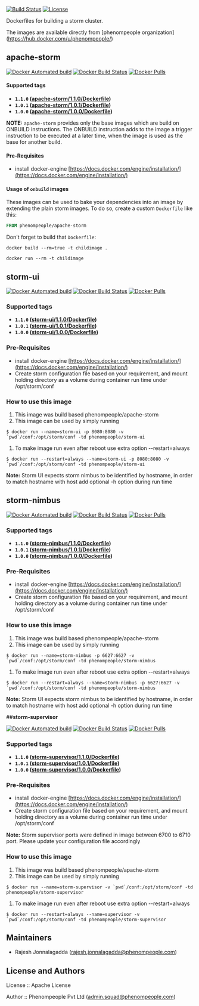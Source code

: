 [![Build Status](https://travis-ci.org/phenompeople/apache-storm.svg?branch=master)](https://travis-ci.org/phenompeople/apache-storm)
[![License](https://img.shields.io/badge/License-Apache%202.0-blue.svg)](https://opensource.org/licenses/Apache-2.0)

Dockerfiles for building a storm cluster.

The images are available directly from [phenompeople organization] (https://hub.docker.com/u/phenompeople/)


## **apache-storm**

[![Docker Automated build](https://img.shields.io/docker/automated/phenompeople/apache-storm.svg?style=plastic)](https://hub.docker.com/r/phenompeople/apache-storm/)
[![Docker Build Status](https://img.shields.io/docker/build/phenompeople/apache-storm.svg?style=plastic)](https://hub.docker.com/r/phenompeople/apache-storm/)
[![Docker Pulls](https://img.shields.io/docker/pulls/phenompeople/apache-storm.svg?style=plastic)](https://hub.docker.com/r/phenompeople/apache-storm/)

#### Supported tags

* **`1.1.0` ([apache-storm/1.1.0/Dockerfile](https://bitbucket.org/phenompeople/apache-storm/src/master/apache-storm/1.1.0/Dockerfile))**
* **`1.0.1` ([apache-storm/1.0.1/Dockerfile](https://bitbucket.org/phenompeople/apache-storm/src/master/apache-storm/1.0.1/Dockerfile))**
* **`1.0.0` ([apache-storm/1.0.0/Dockerfile](https://bitbucket.org/phenompeople/apache-storm/src/master/apache-storm/1.0.0/Dockerfile))**

**NOTE:** `apache-storm` provides only the base images which are build on ONBUILD instructions. The ONBUILD instruction adds to the image a trigger instruction to be executed at a later time, when the image is used as the base for another build.

#### Pre-Requisites

- install docker-engine [https://docs.docker.com/engine/installation/](https://docs.docker.com/engine/installation/)

#### Usage of `onbuild` images

These images can be used to bake your dependencies into an image by extending the plain storm images. To do so, create a custom `Dockerfile` like this:
```dockerfile
FROM phenompeople/apache-storm
```
Don't forget to build that `Dockerfile`:
```
docker build --rm=true -t childimage .
```
```
docker run --rm -t childimage
```

## **storm-ui**

[![Docker Automated build](https://img.shields.io/docker/automated/phenompeople/storm-ui.svg?style=plastic)](https://hub.docker.com/r/phenompeople/storm-ui/)
[![Docker Build Status](https://img.shields.io/docker/build/phenompeople/storm-ui.svg?style=plastic)](https://hub.docker.com/r/phenompeople/storm-ui/)
[![Docker Pulls](https://img.shields.io/docker/pulls/phenompeople/storm-ui.svg?style=plastic)](https://hub.docker.com/r/phenompeople/storm-ui/)

### Supported tags

* **`1.1.0` ([storm-ui/1.1.0/Dockerfile](https://bitbucket.org/phenompeople/apache-storm/src/master/storm-ui/1.1.0))**
* **`1.0.1` ([storm-ui/1.0.1/Dockerfile](https://bitbucket.org/phenompeople/apache-storm/src/master/storm-ui/1.0.1))**
* **`1.0.0` ([storm-ui/1.0.0/Dockerfile](https://bitbucket.org/phenompeople/apache-storm/src/master/storm-ui/1.0.0))**

### Pre-Requisites

- install docker-engine [https://docs.docker.com/engine/installation/](https://docs.docker.com/engine/installation/)
- Create storm configuration file based on your requirement, and mount holding directory as a volume during container run time under /opt/storm/conf
  
### How to use this image 

1. This image was build based phenompeople/apache-storm 
1. This image can be used by simply running 

```$ docker run --name=storm-ui -p 8080:8080 -v `pwd`/conf:/opt/storm/conf -td phenompeople/storm-ui```

1. To make image run even after reboot use extra option --restart=always

```$ docker run --restart=always --name=storm-ui -p 8080:8080 -v `pwd`/conf:/opt/storm/conf -td phenompeople/storm-ui```

**Note:** Storm UI expects storm nimbus to be identified by hostname, in order to match hostname with host add optional -h option during run time     

## **storm-nimbus**

[![Docker Automated build](https://img.shields.io/docker/automated/phenompeople/storm-nimubs.svg?style=plastic)](https://hub.docker.com/r/phenompeople/storm-nimbus/)
[![Docker Build Status](https://img.shields.io/docker/build/phenompeople/storm-nimbus.svg?style=plastic)](https://hub.docker.com/r/phenompeople/storm-nimbus/)
[![Docker Pulls](https://img.shields.io/docker/pulls/phenompeople/storm-nimbus.svg?style=plastic)](https://hub.docker.com/r/phenompeople/storm-nimbus/)

### Supported tags

* **`1.1.0` ([storm-nimbus/1.1.0/Dockerfile](https://bitbucket.org/phenompeople/apache-storm/src/master/storm-nimbus/1.1.0))**
* **`1.0.1` ([storm-nimbus/1.0.1/Dockerfile](https://bitbucket.org/phenompeople/apache-storm/src/master/storm-nimbus/1.0.1))**
* **`1.0.0` ([storm-nimbus/1.0.0/Dockerfile](https://bitbucket.org/phenompeople/apache-storm/src/master/storm-nimbus/1.0.0))**

### Pre-Requisites

- install docker-engine [https://docs.docker.com/engine/installation/](https://docs.docker.com/engine/installation/)
- Create storm configuration file based on your requirement, and mount holding directory as a volume during container run time under /opt/storm/conf
  
### How to use this image 

1. This image was build based phenompeople/apache-storm 
1. This image can be used by simply running 

```$ docker run --name=storm-nimbus -p 6627:6627 -v `pwd`/conf:/opt/storm/conf -td phenompeople/storm-nimbus```

1. To make image run even after reboot use extra option --restart=always

```$ docker run --restart=always --name=storm-nimbus -p 6627:6627 -v `pwd`/conf:/opt/storm/conf -td phenompeople/storm-nimbus```

**Note:** Storm UI expects storm nimbus to be identified by hostname, in order to match hostname with host add optional -h option during run time     

##**storm-supervisor**

[![Docker Automated build](https://img.shields.io/docker/automated/phenompeople/storm-supervisor.svg?style=plastic)](https://hub.docker.com/r/phenompeople/storm-supervisor/)
[![Docker Build Status](https://img.shields.io/docker/build/phenompeople/storm-supervisor.svg?style=plastic)](https://hub.docker.com/r/phenompeople/storm-supervisor/)
[![Docker Pulls](https://img.shields.io/docker/pulls/phenompeople/storm-supervisor.svg?style=plastic)](https://hub.docker.com/r/phenompeople/storm-supervisor/)

### Supported tags

* **`1.1.0` ([storm-supervisor/1.1.0/Dockerfile](https://bitbucket.org/phenompeople/apache-storm/src/master/storm-supervisor/1.1.0))**
* **`1.0.1` ([storm-supervisor/1.0.1/Dockerfile](https://bitbucket.org/phenompeople/apache-storm/src/master/storm-supervisor/1.0.1))**
* **`1.0.0` ([storm-supervisor/1.0.0/Dockerfile](https://bitbucket.org/phenompeople/apache-storm/src/master/storm-supervisor/1.0.0))**

### Pre-Requisites

- install docker-engine [https://docs.docker.com/engine/installation/](https://docs.docker.com/engine/installation/)
- Create storm configuration file based on your requirement, and mount holding directory as a volume during container run time under /opt/storm/conf

**Note:** Storm supervisor ports were defined in image between 6700 to 6710 port. Please update your configuration file accordingly    

### How to use this image 

1. This image was build based phenompeople/apache-storm 
1. This image can be used by simply running 

```$ docker run --name=storm-supervisor -v `pwd`/conf:/opt/storm/conf -td phenompeople/storm-supervisor```

1. To make image run even after reboot use extra option --restart=always

```$ docker run --restart=always --name=supervisor -v `pwd`/conf:/opt/storm/conf -td phenompeople/storm-supervisor```

## Maintainers

* Rajesh Jonnalagadda (<rajesh.jonnalagadda@phenompeople.com>)

## License and Authors

License	::		Apache License

Author		::		Phenompeople Pvt Ltd (<admin.squad@phenompeople.com>)
